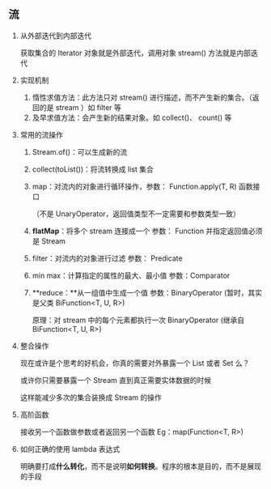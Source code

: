 ## 流

1. 从外部迭代到内部迭代

   获取集合的 Iterator 对象就是外部迭代，调用对象 stream() 方法就是内部迭代

2. 实现机制

   1. 惰性求值方法：此方法只对 stream() 进行描述，而不产生新的集合。（返回的是 stream ）如 filter 等
   2. 及早求值方法：会产生新的结果对象。如 collect()、 count() 等

3. 常用的流操作

   1. Stream.of()：可以生成新的流

   2. collect(toList())：将流转换成 list 集合

   3. map：对流内的对象进行循环操作，参数： Function.apply(T, R) 函数接口

      （不是 UnaryOperator，返回值类型不一定需要和参数类型一致）

   4. **flatMap**：将多个 stream 连接成一个  参数： Function 并指定返回值必须是 Stream

   5. filter：对流内的对象进行过滤  参数： Predicate

   6. min max：计算指定的属性的最大、最小值  参数：Comparator 

   7. **reduce：**从一组值中生成一个值  参数：BinaryOperator (暂时，其实是父类 BiFunction<T, U, R>)

      原理：对 stream 中的每个元素都执行一次 BinaryOperator (继承自 BiFunction\<T, U, R>)

4. 整合操作

   现在或许是个思考的好机会，你真的需要对外暴露一个 List 或者 Set 么？ 

   或许你只需要暴露一个 Stream 直到真正需要实体数据的时候

   这样能减少多次的集合装换成 Stream 的操作

5. 高阶函数

   接收另一个函数做参数或者返回另一个函数  Eg：map(Function\<T, R>)

6. 如何正确的使用 lambda 表达式

   明确要打成**什么转化**，而不是说明**如何转换**。程序的根本是目的，而不是展现的手段
